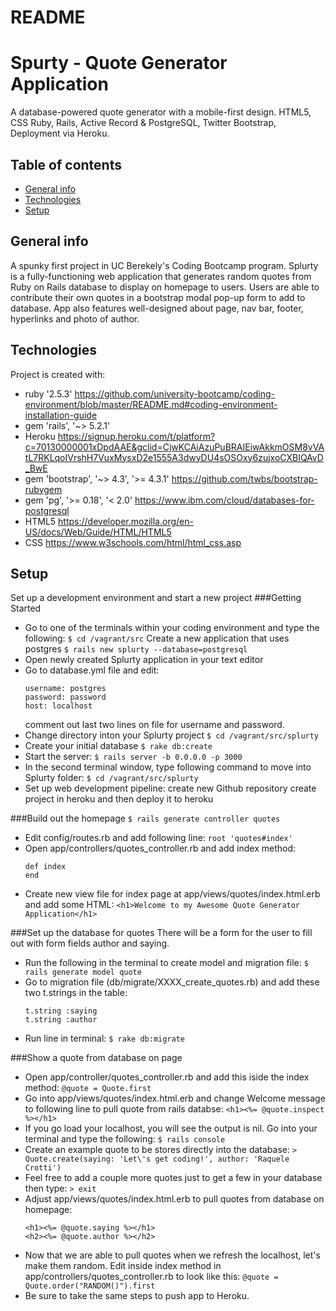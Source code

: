 # README

# Spurty - Quote Generator Application
A database-powered quote generator with a mobile-first design. HTML5, CSS Ruby, Rails, Active Record & PostgreSQL, Twitter Bootstrap, Deployment via Heroku.</h3>

## Table of contents
* [General info](#general-info)
* [Technologies](#technologies)
* [Setup](#setup)

## General info
A spunky first project in UC Berekely's Coding Bootcamp program. Splurty is a fully-functioning web application that generates random quotes from Ruby on Rails database to display on homepage to users. Users are able to contribute their own quotes in a bootstrap modal pop-up form to add to database. App also features well-designed about page, nav bar, footer, hyperlinks and photo of author.</h3>


## Technologies 
Project is created with:
* ruby '2.5.3' <https://github.com/university-bootcamp/coding-environment/blob/master/README.md#coding-environment-installation-guide>
* gem 'rails', '~> 5.2.1'
* Heroku <https://signup.heroku.com/t/platform?c=70130000001xDpdAAE&gclid=CjwKCAiAzuPuBRAIEiwAkkmOSM8vVAtL7RKLqoIVrshH7VuxMysxD2e1555A3dwyDU4sOSOxy6zujxoCXBIQAvD_BwE>
* gem 'bootstrap', '~> 4.3', '>= 4.3.1' <https://github.com/twbs/bootstrap-rubygem>
* gem 'pg', '>= 0.18', '< 2.0' <https://www.ibm.com/cloud/databases-for-postgresql>
* HTML5 <https://developer.mozilla.org/en-US/docs/Web/Guide/HTML/HTML5>
* CSS <https://www.w3schools.com/html/html_css.asp>

## Setup   
Set up a development environment and start a new project
###Getting Started
- Go to one of the terminals within your coding environment and type the following:
  `$ cd /vagrant/src`
Create a new application that uses postgres
  `$ rails new splurty --database=postgresql`
- Open newly created Splurty application in your text editor
- Go to database.yml file and edit:
  ```
  username: postgres
  password: password
  host: localhost
  ```
  comment out last two lines on file for username and password.
- Change directory inton your Splurty project
  `$ cd /vagrant/src/splurty`
- Create your initial database
  `$ rake db:create`
- Start the server:
  `$ rails server -b 0.0.0.0 -p 3000`
- In the second terminal window, type following command to move into Splurty folder:
  `$ cd /vagrant/src/splurty`
- Set up web development pipeline:
  create new Github repository
  create project in heroku and then deploy it to heroku


###Build out the homepage
  `$ rails generate controller quotes`
- Edit config/routes.rb and add following line:
  `root 'quotes#index'`
- Open app/controllers/quotes_controller.rb and add index method:
  ```
  def index
  end
  ```
- Create new view file for index page at app/views/quotes/index.html.erb and add some HTML:
  `<h1>Welcome to my Awesome Quote Generator Application</h1>`


###Set up the database for quotes
There will be a form for the user to fill out with form fields author and saying.
- Run the following in the terminal to create model and migration file:
  `$ rails generate model quote`
- Go to migration file (db/migrate/XXXX_create_quotes.rb) and add these two t.strings in the table:
  ```
  t.string :saying
  t.string :author
  ```
- Run line in terminal:
  `$ rake db:migrate`


###Show a quote from database on page
- Open app/controller/quotes_controller.rb and add this iside the index method:
  `@quote = Quote.first`
- Go into app/views/quotes/index.html.erb and change Welcome message to following line to pull quote from rails databse:
  `<h1><%= @quote.inspect %></h1>`
- If you go load your localhost, you will see the output is nil. Go into your terminal and type the following:
  `$ rails console `
- Create an example quote to be stores directly into the database:
  `> Quote.create(saying: 'Let\'s get coding!', author: 'Raquele Crotti')`
- Feel free to add a couple more quotes just to get a few in your database then type:
  `> exit`
- Adjust app/views/quotes/index.html.erb to pull quotes from database on homepage:
  ```
  <h1><%= @quote.saying %></h1>
  <h2><%= @quote.author %></h2>
  ```
- Now that we are able to pull quotes when we refresh the localhost, let's make them random. Edit inside index method in app/controllers/quotes_controller.rb to look like this:
 `@quote = Quote.order("RANDOM()").first`
- Be sure to take the same steps to push app to Heroku.



















